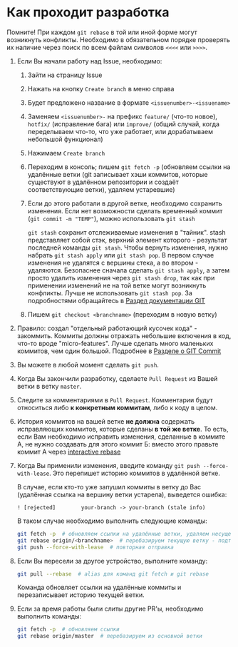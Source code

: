 # Как проходит разработка

Помните! При каждом `git rebase` в той или иной форме могут возникнуть конфликты. Необходимо в обязательном порядке проверять их наличие через поиск по всем файлам символов `<<<<` или `>>>>`.

1. Если Вы начали работу над Issue, необходимо:
   1. Зайти на страницу Issue
   2. Нажать на кнопку `Create branch` в меню справа
   3. Будет предложено название в формате `<issuenumber>-<issuename>`
   4. Заменяем `<issuenumber>-` на префикс `feature/` (что-то новое), `hotfix/` (исправление бага) или `improve/` (общий случай, когда переделываем что-то, что уже работает, или дорабатываем небольшой функционал)
   5. Нажимаем `Create branch`
   6. Переходим в консоль; пишем `git fetch -p` (обновляем ссылки на удалённые ветки (git записывает хэши коммитов, которые существуют в удалённом репозитории и создаёт соответствующие ветки), удаляем устаревшие)
   7. Если до этого работали в другой ветке, необходимо сохранить изменения. Если нет возможности сделать временный коммит (`git commit -m "TEMP"`), можно использовать `git stash`

       `git stash` сохранит отслеживаемые изменения в "тайник". stash представляет собой стэк, верхний элемент которого - результат последней команды `git stash`.
       Чтобы вернуть изменения, нужно набрать `git stash apply` или `git stash pop`.
       В первом случае изменения не удалятся с вершины стека, а во втором - удаляются. Безопаснее сначала сделать `git stash apply`,
       а затем просто удалить изменения через `git stash drop`, так как при применении изменений не на той ветке могут возникнуть конфликты. Лучше не использовать `git stash pop`.
       За подробностями обращайтесь в [Раздел документации GIT](https://git-scm.com/docs/git-stash)
   8. Пишем `git checkout <branchname>` (переходим в новую ветку)
2. Правило: создал "отдельный работающий кусочек кода" - закоммить. Коммиты должны отражать небольшие включения в код, что-то вроде "micro-features". Лучше сделать много маленьких коммитов, чем один большой. Подробнее в [Разделе о GIT Commit](./git-commit.md)
3. Вы можете в любой момент сделать `git push`.
4. Когда Вы закончили разработку, сделаете `Pull Request` из Вашей ветки в ветку `master`.
5. Следите за комментариями в `Pull Request`. Комментарии будут относиться либо __к конкретным коммитам__, либо к коду в целом.
6. История коммитов на вашей ветке __не должна__ содержать исправляющих коммитов, которые сделаны __в той же ветке__. То есть, если Вам необходимо исправить изменения, сделанные в коммите А, не нужно создавать для этого коммит Б: вместо этого правьте коммит А через [interactive rebase](git-rebase.md)
7. Когда Вы применили изменения, введите команду `git push --force-with-lease`. Это перепишет историю коммитов в удалённой ветке.

    В случае, если кто-то уже запушил коммиты в ветку до Вас (удалённая ссылка на вершину ветки устарела), выведется ошибка:
    ```
    ! [rejected]        your-branch -> your-branch (stale info)
    ```
    В таком случае необходимо выполнить следующие команды:
    ```bash
    git fetch -p  # обновляем ссылки на удалённые ветки, удаляем несуществующие
    git rebase origin/<branchname>  # перебазируем текущую ветку - подтянем удалённые коммиты (префикс origin/ указывает на удалённую GITHUB-ветку)
    git push --force-with-lease  # повторная отправка
    ```
8. Если Вы пересели за другое устройство, выполните команду:
    ```bash
    git pull --rebase  # alias для команд git fetch и git rebase
    ```
   Команда обновляет ссылки на удалённые коммиты и перезаписывает историю текущей ветки.
8. Если за время работы были слиты другие PR'ы, необходимо выполнить команды:
    ```bash
    git fetch -p  # обновляем ссылки
    git rebase origin/master  # перебазируем из основной ветки
    ```
